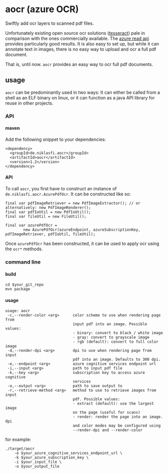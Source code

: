 # aocr (azure OCR)

Swiftly add ocr layers to scanned pdf files.

Unfortunately existing open source ocr solutions ([tesseract](https://github.com/tesseract-ocr/tesseract)) pale in
comparison with the ones commercially available.
The [azure read api](https://docs.microsoft.com/en-us/azure/cognitive-services/computer-vision/overview-ocr) provides
particularly good results. It is also easy to set up, but while it can annotate text in images, there is no easy way to
upload and ocr a full pdf document.

That is, until now. `aocr` provides an easy way to ocr full pdf documents.

## usage

`aocr` can be predominantly used in two ways: It can either be called from a shell as an ELF binary on linux, or it can
function as a java API library for reuse in other projects.

### API

#### maven

Add the following snippet to your dependencies:

```
<dependency>
  <groupId>de.niklasfi.aocr</groupId>
  <artifactId>aocr</artifactId>
  <version>1.2</version>
</dependency>
```

#### API

To call `aocr`, you first have to construct an instance of `de.niklasfi.aocr.AzurePdfOcr`. It can be constructed like so:

```
final var pdfImageRetriever = new PdfImageExtractor(); // or alternatively: new PdfImageRenderer();
final var pdfIoUtil = new PdfIoUtil();
final var fileUtil = new FileUtil();

final var azurePdfOcr =
        new AzurePdfOcr(azureEndpoint, azureSubscriptionKey, pdfImageRetriever, pdfIoUtil, fileUtil);
```

Once `azurePdfOcr` has been constructed, it can be used to apply ocr using the `ocr*` methods. 

### command line

#### build

```shell
cd $your_git_repo
mvn package
```

#### usage

```
usage: aocr
 -c,--render-color <arg>      color scheme to use when rendering page from
                              input pdf into an image. Possible values:
                              - binary: convert to black / white image
                              - gray: convert to grayscale image
                              - rgb (default): convert to full color image
 -d,--render-dpi <arg>        dpi to use when rendering page from input
                              pdf into an image. Defaults to 300 dpi.
 -e,--endpoint <arg>          azure cognitive services endpoint url
 -i,--input <arg>             path to input pdf file
 -k,--key <arg>               subscription key to access azure cognitive
                              services
 -o,--output <arg>            path to save output to
 -r,--retrieve-method <arg>   method to use to retrieve images from input
                              pdf. Possible values:
                              - extract (default): use the largest image
                              on the page (useful for scans)
                              - render: render the page into an image. dpi
                              and color modes may be configured using
                              --render-dpi and --render-color
```

for example:

```shell
./target/aocr 
    -e $your_azure_cognitive_services_endpoint_url \
    -k $your_azure_subscription_key \
    -i $your_input_file \
    -o $your_output_file
```
